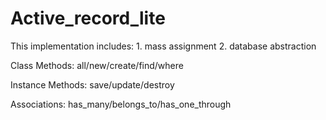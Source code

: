 Active_record_lite
==================
This implementation includes: 1. mass assignment 2. database abstraction


Class Methods: all/new/create/find/where

Instance Methods: save/update/destroy

Associations: has_many/belongs_to/has_one_through
